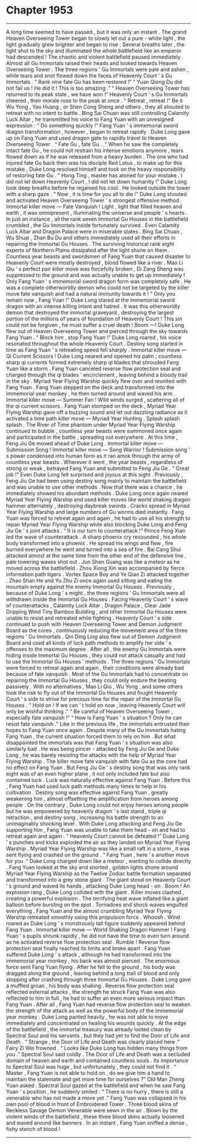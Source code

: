 
# Chapter 1953


---

A long time seemed to have passed , but it was only an instant .
The grand Heaven Overseeing Tower began to slowly let out a pure - white light , the light gradually grew brighter and began to rise .
Several breaths later , the light shot to the sky and illuminated the whole battlefield like an emperor had descended !
The chaotic and violent battlefield paused immediately .
Almost all Gu Immortals raised their heads and looked towards Heaven Overseeing Tower .
The three regions ’ Gu Immortals were pale and ashen , while tears and snot flowed down the faces of Heavenly Court ’ s Gu Immortals .
“ Rank nine fate Gu has been restored !”
“ Yuan Qiong Du did not fail us ! He did it ! This is too amazing .”
“ Heaven Overseeing Tower has returned to its peak state , we have won !”
Heavenly Court ’ s Gu Immortals cheered , their morale rose to the peak at once .
“ Retreat , retreat !” Be it Wu Yong , Yao Huang , or Shen Cong Sheng and others , they all shouted to retreat with no intent to battle .
Bing Sai Chuan was still controlling Calamity Luck Altar , he transmitted his voice to Fang Yuan with an unresigned expression : “ Do something quickly !”
Fang Yuan ’ s immemorial sword dragon transformation , however , began to retreat rapidly .
Duke Long gave up on Fang Yuan and used dragon gate to rapidly travel to Heaven Overseeing Tower .
“ Fate Gu , fate Gu …” When he saw the completely intact fate Gu , he could not restrain his intense emotions anymore , tears flowed down as if he was released from a heavy burden .
The one who had injured fate Gu back then was his disciple Red Lotus , to make up for this mistake , Duke Long resolved himself and took on the heavy responsibility of restoring fate Gu .
“ Hong Ting , master has atoned for your mistake . I did not let down Heavenly Court , I did not let down humanity !” Duke Long took deep breaths before he regained his cool . He looked outside the tower with a sharp gaze .
“ Now , it is time for you all to die !” Duke Long shouted and activated Heaven Overseeing Tower ’ s strongest offensive method .
Immortal killer move — Fate Vanquish !
Light , light that filled heaven and earth , it was omnipresent , illuminating the universe and people ’ s hearts .
In just an instance , all the rank seven Immortal Gu Houses in the battlefield crumbled , the Gu Immortals inside fortunately survived .
Even Calamity Luck Altar and Dragon Palace were in miserable states . Bing Sai Chuan , Wu Shuai , Zhan Bu Du and others immediately used all their efforts in repairing the Immortal Gu Houses .
The surviving historical rank eight experts of Northern Plains dissipated after the light shone on them .
Countless year beasts and swordsmen of Fang Yuan that caused disaster to Heavenly Court were mostly destroyed , blood flowed like a river .
Mao Li Qiu ’ s perfect pair killer move was forcefully broken , Di Zang Sheng was suppressed to the ground and was actually unable to get up immediately !
Only Fang Yuan ’ s immemorial sword dragon form was completely safe .
He was a complete otherworldly demon who could not be targeted by the killer move fate vanquish and had a natural immunity towards it !
“ Only you remain now , Fang Yuan !” Duke Long stared at the immemorial sword dragon with an intense killing intent and hatred .
It was this otherworldly demon that destroyed the immortal graveyard , destroying the largest portion of the millions of years of foundation of Heavenly Court !
This sin could not be forgiven , he must suffer a cruel death !
Boom —!
Duke Long flew out of Heaven Overseeing Tower and pierced through the sky towards Fang Yuan .
“ Block him , stop Fang Yuan !” Duke Long roared , his voice resonated throughout the whole Heavenly Court .
Destiny song started in time as Fang Yuan ’ s retreating speed fell sharply .
Immortal killer move — Qi Current Scissors !
Duke Long neared and opened his palm ; countless sharp qi currents formed extremely sharp qi blades that shrouded Fang Yuan like a storm .
Fang Yuan canceled reverse flow protection seal and charged through the qi blades ’ encirclement , leaving behind a bloody trail in the sky .
Myriad Year Flying Warship quickly flew over and reunited with Fang Yuan .
Fang Yuan stepped on the deck and transformed into the immemorial year monkey , he then turned around and waved his arm . Immortal killer move — Summer Fan !
Wild winds surged , scattering all of the qi current scissors .
Fang Yuan stomped on the deck , Myriad Year Flying Warship gave off a buzzing sound and let out dazzling radiance as it activated a time path killer move — Myriad Year Hunting .
Splash splash splash .
The River of Time phantom under Myriad Year Flying Warship continued to bubble , countless year beasts were summoned once again and participated in the battle , spreading out everywhere .
At this time , Feng Jiu Ge moved ahead of Duke Long .
Immortal killer move — Submission Song !
Immortal killer move — Song Warrior !
Submission song ’ s power condensed into human form as it ran amok through the army of countless year beasts . Wherever it went , the year beasts , regardless of strong or weak , betrayed Fang Yuan and submitted to Feng Jiu Ge .
“ Great job !” Even Duke Long felt surprised and joyous at this sight .
Previously , Feng Jiu Ge had been using destiny song mainly to maintain the battlefield and was unable to use other methods . Now that there was a chance , he immediately showed his abundant methods .
Duke Long once again neared Myriad Year Flying Warship and used killer moves like world shaking dragon hammer alternately , destroying daybreak swords . Cracks spread in Myriad Year Flying Warship and large numbers of Gu worms died instantly .
Fang Yuan was forced to retreat again and again , he had to use all his strength to repair Myriad Year Flying Warship while also blocking Duke Long and Feng Jiu Ge ’ s joint attacks .
“ It is our turn to counterattack !” Prince Feng Xian led the wave of counterattack .
A sharp phoenix cry resounded , his whole body transformed into a phoenix . He spread his wings and flew , fire burned everywhere he went and turned into a sea of fire .
Bai Cang Shui attacked almost at the same time from the other end of the defensive line , pale towering waves shot out .
Jun Shen Guang was like a meteor as he moved across the battlefield .
Zhou Xiong Xin was accompanied by fierce information path tigers . Vortex Space Boy and Ye Qiao Zi attacked together . Zhao Shan He and Yu Zhu Zi once again used sitting and eating the mountain empty against the enemy Immortal Gu Houses .
Previously , because of Duke Long ’ s might , the three regions ’ Gu Immortals were all withdrawn inside the Immortal Gu Houses .
Facing Heavenly Court ’ s wave of counterattacks , Calamity Luck Altar , Dragon Palace , Clear Jade Dripping Wind Tiny Bamboo Building , and other Immortal Gu Houses were unable to resist and retreated while fighting .
Heavenly Court ’ s side continued to push with Heaven Overseeing Tower and Demon Judgment Board as the cores , continuously reducing the movement area of the three regions ’ Gu Immortals .
Qin Ding Ling also flew out of Demon Judgment Board and used all kinds of luck path methods to amplify her side ’ s offenses to the maximum degree . After all , the enemy Gu Immortals were hiding inside Immortal Gu Houses , they could not attack casually and had to use the Immortal Gu Houses ’ methods .
The three regions ’ Gu Immortals were forced to retreat again and again , their conditions were already bad because of fate vanquish . Most of the Gu Immortals had to concentrate on repairing the Immortal Gu Houses , they could only endure the beating passively .
With no alternatives , Mao Li Qiu , Wu Yong , and some others took the risk to fly out of the Immortal Gu Houses and fought Heavenly Court ’ s side to strive for precious time for the repair of the Immortal Gu Houses .
“ Hold on ! If we can ’ t hold on now , leaving Heavenly Court will only be wishful thinking .”
“ Be careful of Heaven Overseeing Tower , especially fate vanquish !”
“ How is Fang Yuan ’ s situation ? Only he can resist fate vanquish .”
Like in the previous life , the immortals entrusted their hopes to Fang Yuan once again .
Despite many of the Gu Immortals hating Fang Yuan , the current situation forced them to rely on him .
But what disappointed the immortals was that Fang Yuan ’ s situation was also similarly bad .
He was being pincer - attacked by Feng Jiu Ge and Duke Long , he was barely resisting the attacks with the help of Myriad Year Flying Warship .
The killer move fate vanquish with fate Gu as the core had no effect on Fang Yuan . But Feng Jiu Ge ’ s destiny song that was only rank eight was of an even higher plane , it not only included fate but also contained luck .
Luck was naturally effective against Fang Yuan . Before this , Fang Yuan had used luck path methods many times to help in his cultivation .
Destiny song was effective against Fang Yuan , greatly weakening him , almost offsetting the amplification from heroes among people .
On the contrary , Duke Long could not enjoy heroes among people but he was empowered by heavenly dragon ’ s last stand , triple qi retraction , and destiny song , increasing his battle strength to an unimaginably shocking level .
With Duke Long attacking and Feng Jiu Ge supporting him , Fang Yuan was unable to take them head - on and had to retreat again and again .
“ Heavenly Court cannot be defeated !” Duke Long ’ s punches and kicks exploded the air as they landed on Myriad Year Flying Warship .
Myriad Year Flying Warship was like a small raft in a storm , it was sent flying and crashed on the ground .
“ Fang Yuan , here ’ s another move for you .” Duke Long charged down like a meteor , wanting to collide directly .
Fang Yuan looked at the sky and snorted , golden lights shone around Myriad Year Flying Warship as the Twelve Zodiac battle formation separated and transformed into a grey stone giant .
The giant stood on Heavenly Court ’ s ground and waved its hands , attacking Duke Long head - on .
Boom !
An explosion rang , Duke Long collided with the giant . Killer moves clashed , creating a powerful explosion .
The terrifying heat wave inflated like a giant balloon before bursting on the spot .
Tornadoes and shock waves engulfed everything , Fang Yuan and the almost crumbling Myriad Year Flying Warship retreated smoothly using this propulsion force .
Whoosh .
Wind roared as Duke Long ’ s monstrously tall figure suddenly appeared behind Fang Yuan .
Immortal killer move — World Shaking Dragon Hammer !
Fang Yuan ’ s pupils shrunk rapidly , he did not have the time to even turn around as he activated reverse flow protection seal .
Rumble !
Reverse flow protection seal finally reached its limits and broke apart .
Fang Yuan suffered Duke Long ’ s attack , although he had transformed into the immemorial year monkey , his back was almost pierced .
The enormous force sent Fang Yuan flying . After he fell to the ground , his body was dragged along the ground , leaving behind a long trail of blood and only stopping after crashing through three Immortal Gu Houses .
Duke Long gave a muffled groan , his body was shaking . Reverse flow protection seal reflected external attacks , the strength he struck Fang Yuan was also reflected to him in full , he had to suffer an even more serious impact than Fang Yuan . After all , Fang Yuan had reverse flow protection seal to weaken the strength of the attack as well as the powerful body of the immemorial year monkey .
Duke Long panted heavily , he was not able to move immediately and concentrated on healing his wounds quickly .
At the edge of the battlefield , the immortal treasury was already looted clean by Spectral Soul and his servants , but they had yet to find the Door of Life and Death .
“ Strange , the Door of Life and Death was clearly placed here .” Fairy Zi Wei frowned .
“ Looks like Duke Long has hidden many things from you .” Spectral Soul said coldly . The Door of Life and Death was a secluded domain of heaven and earth and contained countless souls . Its importance to Spectral Soul was huge , but unfortunately , they could not find it .
“ Master , Fang Yuan is not able to hold on , do we give him a hand to maintain the stalemate and get more time for ourselves ?” Old Man Zheng Yuan asked .
Spectral Soul gazed at the battlefield and when he saw Fang Yuan ’ s position , he suddenly smiled : “ There is no hurry , there is still a venerable who has not made a move yet .”
Fang Yuan was collapsed in his own pool of blood in front of Embroidered Tower .
Three blood skins of Reckless Savage Demon Venerable were sewn in the air . Blown by the violent winds of the battlefield , these three blood skins actually loosened and waved around like banners .
In an instant , Fang Yuan sniffed a dense , fishy stench of blood !

---

